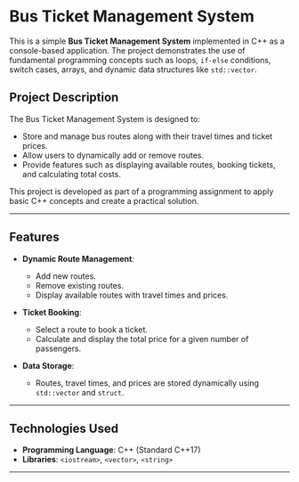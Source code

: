 # Bus Ticket Management System

This is a simple **Bus Ticket Management System** implemented in C++ as a console-based application. The project demonstrates the use of fundamental programming concepts such as loops, `if-else` conditions, switch cases, arrays, and dynamic data structures like `std::vector`.

## **Project Description**

The Bus Ticket Management System is designed to:
- Store and manage bus routes along with their travel times and ticket prices.
- Allow users to dynamically add or remove routes.
- Provide features such as displaying available routes, booking tickets, and calculating total costs.

This project is developed as part of a programming assignment to apply basic C++ concepts and create a practical solution.

---

## **Features**

- **Dynamic Route Management**:
  - Add new routes.
  - Remove existing routes.
  - Display available routes with travel times and prices.

- **Ticket Booking**:
  - Select a route to book a ticket.
  - Calculate and display the total price for a given number of passengers.

- **Data Storage**:
  - Routes, travel times, and prices are stored dynamically using `std::vector` and `struct`.

---

## **Technologies Used**

- **Programming Language**: C++ (Standard C++17)
- **Libraries**: `<iostream>`, `<vector>`, `<string>`

---

